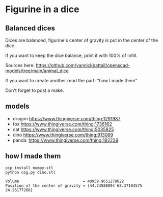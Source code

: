 # Figurine in a dice

## Balanced dices 

Dices are balanced, figurine's center of gravity is put in the center of the dice.

If you want to keep the dice balance, print it with 100% of infill.

Sources here: https://github.com/yannickbattail/openscad-models/tree/main/animal_dice

If you want to create another read the part: "how I made them"

Don't forget to post a make.

## models

- dragon https://www.thingiverse.com/thing:1291987
- fox https://www.thingiverse.com/thing:1736162
- cat https://www.thingiverse.com/thing:5035825
- dino https://www.thingiverse.com/thing:913069
- panda: https://www.thingiverse.com/thing:182239

## how I made them

```shell
pip install numpy-stl
python cog.py dino.stl
```

```text
Volume                            = 40959.9651279822
Position of the center of gravity = [44.24588094 68.37104575 24.26177268]
```
